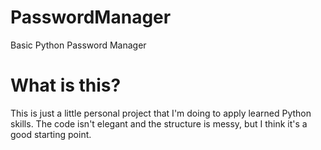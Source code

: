 # PasswordManager
Basic Python Password Manager

# What is this?
This is just a little personal project that I'm doing to apply learned Python skills. The code isn't elegant and the structure is messy, but I think it's a good starting point.
